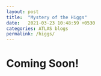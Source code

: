 ```yaml
---
layout: post
title:  "Mystery of the Higgs"
date:   2021-03-23 10:48:59 +0530
categories: ATLAS blogs
permalink: /higgs/
---
```

<h1>Coming Soon!</h1>
